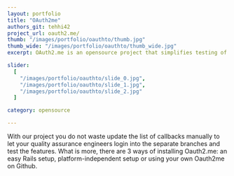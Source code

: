 ```yaml
---
layout: portfolio
title: "OAuth2me"
authors_git: tehhi42
project_url: oauth2.me/
thumb: "/images/portfolio/oauthto/thumb.jpg"
thumb_wide: "/images/portfolio/oauthto/thumb_wide.jpg"
excerpt: OAuth2.me is an opensource project that simplifies testing of applications which use OAuth providers (Facebook, Google, Instagram, LinkedIn and many others).

slider:
  [
    "/images/portfolio/oauthto/slide_0.jpg",
    "/images/portfolio/oauthto/slide_1.jpg",
    "/images/portfolio/oauthto/slide_2.jpg"
  ]

category: opensource

---
```


With our project you do not waste update the list of callbacks manually to let your quality assurance engineers login into the separate branches and test the features. What is more, there are 3 ways of installing Oauth2.me: an easy Rails setup, platform-independent setup or using your own Oauth2me on Github.
